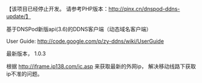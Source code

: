 【该项目已经停止开发。 请参考PHP版本：http://qinx.cn/dnspod-ddns-update/】


基于DNSPod新版api(3.6)的DDNS客户端（动态域名客户端）

User Guide: http://code.google.com/p/zy-ddns/wiki/UserGuide

最新版本， 1.0.3

根据 http://iframe.ip138.com/ic.asp 来获取最新的外网ip， 解决移动线路下获取ip不准的问题。